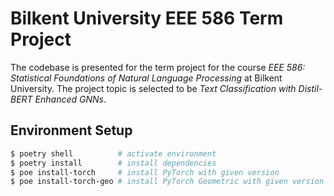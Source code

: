 # Bilkent University EEE 586 Term Project

The codebase is presented for the term project for the course *EEE 586: Statistical Foundations of Natural Language Processing* at Bilkent University. The project topic is selected to be *Text Classification with Distil-BERT Enhanced GNNs*.

## Environment Setup

```sh
$ poetry shell          # activate environment
$ poetry install        # install dependencies
$ poe install-torch     # install PyTorch with given version
$ poe install-torch-geo # install PyTorch Geometric with given version
```
